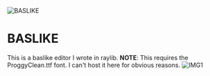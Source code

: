 ![BASLIKE](https://i.imgur.com/w585eOX.png)

# BASLIKE
This is a baslike editor I wrote in raylib.
**NOTE**: This requires the ProggyClean.ttf font. I can't host it here for obvious reasons.
![IMG1](https://i.imgur.com/a6mIRsd.png)
